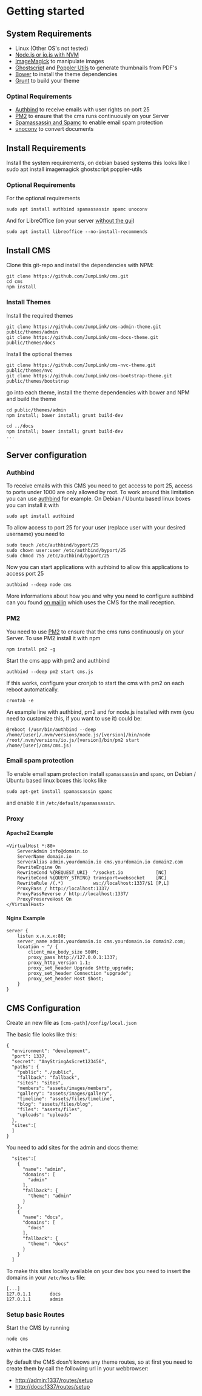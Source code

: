 # Getting started

## System Requirements
* Linux (Other OS's not tested)
* [Node.js or io.js with NVM](https://github.com/creationix/nvm)
* [ImageMagick](http://www.imagemagick.org/) to manipulate images
* [Ghostscript](http://www.ghostscript.com/) and [Poppler Utils](http://poppler.freedesktop.org/) to generate thumbnails from PDF's
* [Bower](http://bower.io/) to install the theme dependencies
* [Grunt](http://gruntjs.com/) to build your theme

### Optinal Requirements
* [Authbind](https://en.wikipedia.org/wiki/Authbind) to receive emails with user rights on port 25
* [PM2](https://github.com/Unitech/pm2) to ensure that the cms runs continuously on your Server
* [Spamassassin and Spamc](https://en.wikipedia.org/wiki/SpamAssassin) to enable email spam protection
* [unoconv](https://github.com/dagwieers/unoconv) to convert documents

## Install Requirements

Install the system requirements, on debian based systems this looks like
l
    sudo apt install imagemagick ghostscript poppler-utils

### Optional Requirements

For the optional requirements

    sudo apt install authbind spamassassin spamc unoconv

And for LibreOffice (on your server [without the gui](http://askubuntu.com/questions/519082/how-to-install-libre-office-without-gui))

    sudo apt install libreoffice --no-install-recommends

## Install CMS

Clone this git-repo and install the dependencies with NPM:

    git clone https://github.com/JumpLink/cms.git
    cd cms
    npm install

### Install Themes

Install the required themes

    git clone https://github.com/JumpLink/cms-admin-theme.git public/themes/admin
    git clone https://github.com/JumpLink/cms-docs-theme.git public/themes/docs

Install the optional themes

    git clone https://github.com/JumpLink/cms-nvc-theme.git public/themes/nvc
    git clone https://github.com/JumpLink/cms-bootstrap-theme.git public/themes/bootstrap

go into each theme, install the theme dependencies with bower and NPM and build the theme

    cd public/themes/admin
    npm install; bower install; grunt build-dev
    
    cd ../docs
    npm install; bower install; grunt build-dev
    ...

## Server configuration

### Authbind

To receive emails with this CMS you need to get access to port 25, access to ports under 1000 are only allowed by root. To work around this limitation you can use [authbind](https://www.debian-administration.org/article/386/Running_network_services_as_a_non-root_user.) for example. On Debian / Ubuntu based linux boxes you can install it with

    sudo apt install authbind
    
To allow access to port 25 for your user (replace user with your desired username) you need to
    
    sudo touch /etc/authbind/byport/25
    sudo chown user:user /etc/authbind/byport/25
    sudo chmod 755 /etc/authbind/byport/25
    
Now you can start applications with authbind to allow this applications to access port 25

    authbind --deep node cms
    
More informations about how you and why you need to configure authbind can you found [on mailin](https://github.com/Flolagale/mailin) which uses the CMS for the mail reception.

### PM2
You need to use [PM2](https://github.com/Unitech/pm2) to ensure that the cms runs continuously on your Server. To use PM2 install it with npm

    npm install pm2 -g
    
Start the cms app with pm2 and authbind

    authbind --deep pm2 start cms.js

If this works, configure your cronjob to start the cms with pm2 on each reboot automatically.

    crontab -e
    
An example line with authbind, pm2 and for node.js installed with nvm (you need to customize this, if you want to use it) could be:

    @reboot (/usr/bin/authbind --deep /home/[user]/.nvm/versions/node.js/[version]/bin/node /root/.nvm/versions/io.js/[version]/bin/pm2 start /home/[user]/cms/cms.js)

### Email spam protection

To enable email spam protection install `spamassassin` and `spamc`, on Debian / Ubuntu based linux boxes this looks like

    sudo apt-get install spamassassin spamc

and enable it in `/etc/default/spamassassin`.

### Proxy

#### Apache2 Example

    <VirtualHost *:80>
        ServerAdmin info@domain.io
        ServerName domain.io
        ServerAlias admin.yourdomain.io cms.yourdomain.io domain2.com
        RewriteEngine On
        RewriteCond %{REQUEST_URI}  ^/socket.io            [NC]
        RewriteCond %{QUERY_STRING} transport=websocket    [NC]
        RewriteRule /(.*)           ws://localhost:1337/$1 [P,L]
        ProxyPass / http://localhost:1337/
        ProxyPassReverse / http://localhost:1337/
        ProxyPreserveHost On
    </VirtualHost>

#### Nginx Example

    server {
        listen x.x.x.x:80;
        server_name admin.yourdomain.io cms.yourdomain.io domain2.com;
        location ~ ^/ {
            client_max_body_size 500M;
            proxy_pass http://127.0.0.1:1337;
            proxy_http_version 1.1;
            proxy_set_header Upgrade $http_upgrade;
            proxy_set_header Connection "upgrade";
            proxy_set_header Host $host;
        }
    }



## CMS Configuration

Create an new file as `[cms-path]/config/local.json`

The basic file looks like this:

```
{
  "environment": "development",
  "port": 1337,
  "secret": "AnyStringAsScret123456",
  "paths": {
    "public": "./public",
    "fallback": "fallback",
    "sites": "sites",
    "members": "assets/images/members",
    "gallery": "assets/images/gallery",
    "timeline": "assets/files/timeline",
    "blog": "assets/files/blog",
    "files": "assets/files",
    "uploads": "uploads"
  },
  "sites":[
  ]
}
```

You need to add sites for the admin and docs theme:

```
  "sites":[
    {
      "name": "admin",
      "domains": [
        "admin"
      ],
      "fallback": {
        "theme": "admin"
      }
    },
    {
      "name": "docs",
      "domains": [
        "docs"
      ],
      "fallback": {
        "theme": "docs"
      }
    }
  ]
```

To make this sites locally available on your dev box you need to insert the domains in your `/etc/hosts` file:

    [...]
    127.0.1.1       docs
    127.0.1.1       admin

### Setup basic Routes

Start the CMS by running

    node cms
    
within the CMS folder.

By default the CMS dosn't knows any theme routes, so at first you need to create them by call the following url in your webbrowser:

 * [http://admin:1337/routes/setup](http://admin:1337/routes/setup)
 * [http://docs:1337/routes/setup](http://docs:1337/routes/setup)






